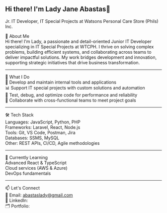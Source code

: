 ## Hi there! I'm Lady Jane Abastas👋

Jr. IT Developer, IT Special Projects at Watsons Personal Care Store (Phils) Inc.   
    
👋 About Me   
Hi there! I'm Lady, a passionate and detail-oriented Junior IT Developer specializing in IT Special Projects at WTCPH. I thrive on solving complex problems, building efficient systems, and collaborating across teams to deliver impactful solutions. My work bridges development and innovation, supporting strategic initiatives that drive business transformation.
______________________________________________________________________________________________________________________________________________

💼 What I Do    
🔧 Develop and maintain internal tools and applications     
📊 Support IT special projects with custom solutions and automation    
🧪 Test, debug, and optimize code for performance and reliability    
🤝 Collaborate with cross-functional teams to meet project goals
______________________________________________________________________________________________________________________________________________

🛠️ Tech Stack    
Languages: JavaScript, Python, PHP      
Frameworks: Laravel, React, Node.js    
Tools: Git, VS Code, Postman, Jira      
Databases: SSMS, MySQL      
Other: REST APIs, CI/CD, Agile methodologies
______________________________________________________________________________________________________________________________________________

🌱 Currently Learning      
Advanced React & TypeScript      
Cloud services (AWS & Azure)      
DevOps fundamentals
______________________________________________________________________________________________________________________________________________
📫 Let's Connect      
📧 Email: abastaslady@gmail.com      
💼 LinkedIn:       
🗂️ Portfolio:


